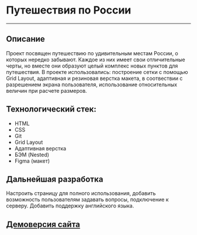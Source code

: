 # Путешествия по России
-----
## Описание
Проект посвящен путешествию по удивительным местам России, о которых нередко забывают. Каждое из них имеет свои отличительные черты, но вместе они образуют целый комплекс новых пунктов для путешествия.
В проекте использовались: построение сетки с помощью Grid Layout, адаптивная и резиновая верстка макета, в соотвествии с разрешением экрана пользователя, использование относительных величин при расчете размеров.
## Технологический стек:
* HTML
* CSS
* Git
* Grid Layout
* Адаптивная верстка
* БЭМ (Nested)
* Figma (макет)
## Дальнейшая разработка
Настроить страницу для полного использования, добавить возможность пользователям задавать вопросы, подключение к серверу. Добавить поддержку английского языка.

## [Демоверсия сайта](https://anastasiyaesakova.github.io/russian-travel/index.html)


